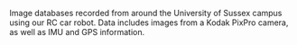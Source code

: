 Image databases recorded from around the University of Sussex campus using our RC car robot. Data includes images from a Kodak PixPro camera, as well as IMU and GPS information.
